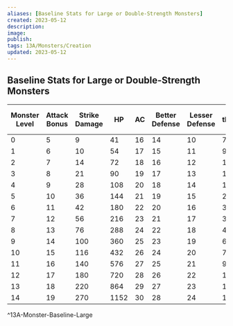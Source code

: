 ```yaml
---
aliases: [Baseline Stats for Large or Double-Strength Monsters]
created: 2023-05-12
description: 
image: 
publish: 
tags: 13A/Monsters/Creation
updated: 2023-05-12
---
```


## Baseline Stats for Large or Double-Strength Monsters

| Monster Level | Attack Bonus | Strike Damage | HP   | AC | Better Defense | Lesser Defense | Fear threshold (HP) |
|---------------|--------------|---------------|------|----|----------------|----------------|---------------------|
| 0             | 5            | 9             | 41   | 16 | 14             | 10             | 7                   |
| 1             | 6            | 10            | 54   | 17 | 15             | 11             | 9                   |
| 2             | 7            | 14            | 72   | 18 | 16             | 12             | 12                  |
| 3             | 8            | 21            | 90   | 19 | 17             | 13             | 15                  |
| 4             | 9            | 28            | 108  | 20 | 18             | 14             | 18                  |
| 5             | 10           | 36            | 144  | 21 | 19             | 15             | 24                  |
| 6             | 11           | 42            | 180  | 22 | 20             | 16             | 30                  |
| 7             | 12           | 56            | 216  | 23 | 21             | 17             | 36                  |
| 8             | 13           | 76            | 288  | 24 | 22             | 18             | 48                  |
| 9             | 14           | 100           | 360  | 25 | 23             | 19             | 60                  |
| 10            | 15           | 116           | 432  | 26 | 24             | 20             | 72                  |
| 11            | 16           | 140           | 576  | 27 | 25             | 21             | 96                  |
| 12            | 17           | 180           | 720  | 28 | 26             | 22             | 120                 |
| 13            | 18           | 220           | 864  | 29 | 27             | 23             | 144                 |
| 14            | 19           | 270           | 1152 | 30 | 28             | 24             | 192                 |
^13A-Monster-Baseline-Large

